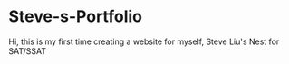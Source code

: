 # Steve-s-Portfolio
Hi, this is my first time creating a website for myself, Steve Liu's Nest for SAT/SSAT
